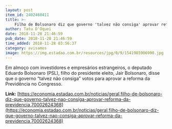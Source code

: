 ```yaml
---
layout: post
item_id: 2402460411
title: >-
    Filho de Bolsonaro diz que governo 'talvez não consiga' aprovar reforma da Previdência
author: Tatu D'Oquei
date: 2018-11-28 21:46:59
pub_date: 2018-11-28 21:46:59
time_added: 2018-11-28 03:56:37
category: avisamos
image: https://img.estadao.com.br/resources/jpg/0/9/1541985906990.jpg
---
```


Em almoço com investidores e empresários estrangeiros, o deputado Eduardo Bolsonaro (PSL), filho do presidente eleito, Jair Bolsonaro, disse que o governo “talvez não consiga” votos para aprovar a reforma da Previdência no Congresso.

**Link:** [https://economia.estadao.com.br/noticias/geral,filho-de-bolsonaro-diz-que-governo-talvez-nao-consiga-aprovar-reforma-da-previdencia,70002624368](https://economia.estadao.com.br/noticias/geral,filho-de-bolsonaro-diz-que-governo-talvez-nao-consiga-aprovar-reforma-da-previdencia,70002624368)

